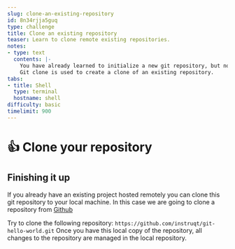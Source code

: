 ```yaml
---
slug: clone-an-existing-repository
id: 8n34rjja5guq
type: challenge
title: Clone an existing repository
teaser: Learn to clone remote existing repositories.
notes:
- type: text
  contents: |-
    You have already learned to initialize a new git repository, but now we are going to clone an existing remote repository.
    Git clone is used to create a clone of an existing repository.
tabs:
- title: Shell
  type: terminal
  hostname: shell
difficulty: basic
timelimit: 900
---
```

👍 Clone your repository
=======================
## Finishing it up

If you already have an existing project hosted remotely you can clone this git repository to your local machine.
In this case we are going to clone a repository from [Github](https://github.com)

Try to clone the following repository: `https://github.com/instruqt/git-hello-world.git`
Once you have this local copy of the repository, all changes to the repository are managed in the local repository.